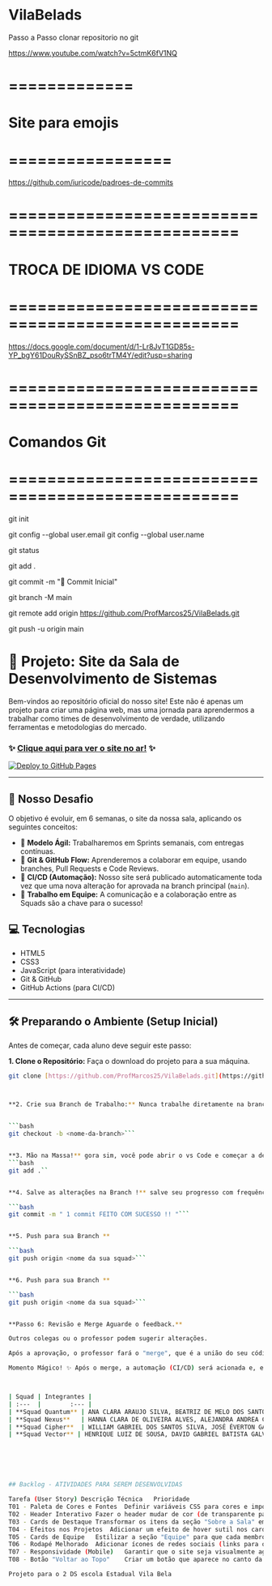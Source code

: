 # VilaBelads
Passo a Passo clonar repositorio no git

https://www.youtube.com/watch?v=5ctmK6fV1NQ


# =============
#         Site para emojis
# =================

 https://github.com/iuricode/padroes-de-commits


# ================================================== 
#         TROCA DE IDIOMA VS CODE
# ==================================================


https://docs.google.com/document/d/1-Lr8JvT1GD85s-YP_bgY61DouRySSnBZ_pso6trTM4Y/edit?usp=sharing

# ================================================== 
#        Comandos Git
# ==================================================

git init

git config --global user.email <E-mail do Auno no git>
git config --global user.name <Login do Aluno no git>

git status

git add .

git commit -m ":tada: Commit Inicial"

git branch -M main

git remote add origin https://github.com/ProfMarcos25/VilaBelads.git

git push -u origin main


# 🚀 Projeto: Site da Sala de Desenvolvimento de Sistemas

Bem-vindos ao repositório oficial do nosso site! Este não é apenas um projeto para criar uma página web, mas uma jornada para aprendermos a trabalhar como times de desenvolvimento de verdade, utilizando ferramentas e metodologias do mercado.

### ✨ [Clique aqui para ver o site no ar!](https://profmarcos25.github.io/VilaBelads/) ✨

[![Deploy to GitHub Pages](https://github.com/ProfMarcos25/VilaBelads/actions/workflows/deploy.yml/badge.svg)](https://github.com/ProfMarcos25/VilaBelads/actions/workflows/deploy.yml)



---

## 🎯 Nosso Desafio
O objetivo é evoluir, em 6 semanas, o site da nossa sala, aplicando os seguintes conceitos:

* 🔄 **Modelo Ágil:** Trabalharemos em Sprints semanais, com entregas contínuas.
* 🌳 **Git & GitHub Flow:** Aprenderemos a colaborar em equipe, usando branches, Pull Requests e Code Reviews.
* 🤖 **CI/CD (Automação):** Nosso site será publicado automaticamente toda vez que uma nova alteração for aprovada na branch principal (`main`).
* 🤝 **Trabalho em Equipe:** A comunicação e a colaboração entre as Squads são a chave para o sucesso!

## 💻 Tecnologias
* HTML5
* CSS3
* JavaScript (para interatividade)
* Git & GitHub
* GitHub Actions (para CI/CD)

---

## 🛠️ Preparando o Ambiente (Setup Inicial)
Antes de começar, cada aluno deve seguir este passo:

**1. Clone o Repositório:** Faça o download do projeto para a sua máquina.
```bash
git clone [https://github.com/ProfMarcos25/VilaBelads.git](https://github.com/ProfMarcos25/VilaBelads.git)```



**2. Crie sua Branch de Trabalho:** Nunca trabalhe diretamente na branch main. Crie uma branch específica para a sua tarefa.


```bash
git checkout -b <nome-da-branch>```


**3. Mão na Massa!** gora sim, você pode abrir o vs Code e começar a desenvolver! Salve seu progresso com frequência mensagens de commit devem ser claras e curtas.
```bash
git add .``


**4. Salve as alterações na Branch !** salve seu progresso com frequência mensagens de commit devem ser claras e curta

```bash
git commit -m " 1 commit FEITO COM SUCESSO !! "```


**5. Push para sua Branch **

```bash
git push origin <nome da sua squad>```


**6. Push para sua Branch **

```bash
git push origin <nome da sua squad>```


**Passo 6: Revisão e Merge Aguarde o feedback.**

Outros colegas ou o professor podem sugerir alterações. 

Após a aprovação, o professor fará o "merge", que é a união do seu código com a branch principal main.

Momento Mágico! ✨ Após o merge, a automação (CI/CD) será acionada e, em poucos minutos, suas alterações estarão visíveis no site oficial!



| Squad | Integrantes |
| :---  |        :--- |
| **Squad Quantum** | ANA CLARA ARAUJO SILVA, BEATRIZ DE MELO DOS SANTOS, MARIA EDUARDA MYRANDA DOS SANTOS, RAYANE ARIEL GOMES VIEIRA |
| **Squad Nexus**   | HANNA CLARA DE OLIVEIRA ALVES, ALEJANDRA ANDREA CALAMANI SAENZ, ARTHUR GOMES DE LIMA |
| **Squad Cipher**  | WILLIAM GABRIEL DOS SANTOS SILVA, JOSÉ ÉVERTON GALDINO DA SILVA, RAFAEL KRAJUSKA, VICMAR GERALDO CUEVAS LUQUE, WALLACE DE JESUS SANTANA |
| **Squad Vector** | HENRIQUE LUIZ DE SOUSA, DAVID GABRIEL BATISTA GALVAO, CARLOS EDUARDO PRADO MACEDO, CLARISSE PAES DE LI, MARIA FERNANDA ALVES MARTINS |






## Backlog - ATIVIDADES PARA SEREM DESENVOLVIDAS 

Tarefa (User Story)	Descrição Técnica	Prioridade
T01 - Paleta de Cores e Fontes	Definir variáveis CSS para cores e importar fontes do Google Fonts para padronizar o site.	
T02 - Header Interativo	Fazer o header mudar de cor (de transparente para sólido) quando o usuário rolar a página.	
T03 - Cards de Destaque	Transformar os itens da seção "Sobre a Sala" em cards com ícones (ex: Font Awesome).	
T04 - Efeitos nos Projetos	Adicionar um efeito de hover sutil nos cards de projeto (ex: leve zoom na imagem, sombra).	
T05 - Cards de Equipe	Estilizar a seção "Equipe" para que cada membro seja um card com nome e função.	
T06 - Rodapé Melhorado	Adicionar ícones de redes sociais (links para o GitHub, por exemplo) no rodapé.	
T07 - Responsividade (Mobile)	Garantir que o site seja visualmente agradável em telas de celular (menu hambúrguer, etc.).	
T08 - Botão "Voltar ao Topo"	Criar um botão que aparece no canto da tela e leva o usuário de volta ao topo da página.	

Projeto para o 2 DS escola Estadual Vila Bela
